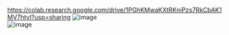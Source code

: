 https://colab.research.google.com/drive/1PGhKMwaKXtRKniPzs7RkCbAK1MV7htvI?usp=sharing
![image](https://github.com/user-attachments/assets/9f6af695-dbf5-414c-870c-5550ccfc524b)  
![image](https://github.com/user-attachments/assets/d3b87abd-f25d-42d3-ac06-5dfe1b57b2c5)

